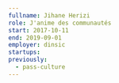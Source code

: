 ```yaml
---
fullname: Jihane Herizi
role: J'anime des communautés 
start: 2017-10-11
end: 2019-09-01
employer: dinsic
startups:
previously:
  - pass-culture
---
```


